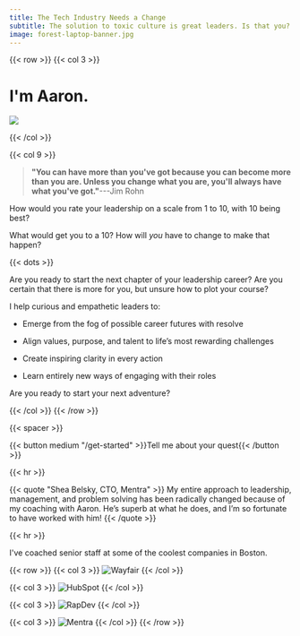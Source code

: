 ```yaml
---
title: The Tech Industry Needs a Change
subtitle: The solution to toxic culture is great leaders. Is that you?
image: forest-laptop-banner.jpg
---
```


{{< row >}}
{{< col 3 >}}

# I'm Aaron.

![](/images/headshot-bookshelf.jpg) 

{{< /col >}}

{{< col 9 >}}

> **"You can have more than you've got because you can become more than you are.
> Unless you change what you are, you'll always have what you've got."**---Jim Rohn

How would you rate your leadership on a scale from 1 to 10, with 10 being best?

What would get you to a 10? How will *you* have to change to make that happen?

{{< dots >}}

Are you ready to start the next chapter of your leadership career? Are you
certain that there is more for you, but unsure how to plot your course?

I help curious and empathetic leaders to:

* Emerge from the fog of possible career futures with resolve

* Align values, purpose, and talent to life’s most rewarding challenges

* Create inspiring clarity in every action

* Learn entirely new ways of engaging with their roles

Are you ready to start your next adventure?

{{< /col >}}
{{< /row >}}

{{< spacer >}}

{{< button medium "/get-started" >}}Tell me about your quest{{< /button >}}

{{< hr >}}

{{< quote "Shea Belsky, CTO, Mentra" >}}
My entire approach to leadership, management, and problem solving has been
radically changed because of my coaching with Aaron. He’s superb at what he
does, and I’m so fortunate to have worked with him!
{{< /quote >}}

{{< hr >}}

I've coached senior staff at some of the coolest companies in Boston.

{{< row >}}
{{< col 3 >}}
![Wayfair](/images/wayfair-logo-250.jpg) 
{{< /col >}}

{{< col 3 >}}
![HubSpot](/images/hubspot-logo-250.png) 
{{< /col >}}

{{< col 3 >}}
![RapDev](/images/rapdev-logo-250.png) 
{{< /col >}}

{{< col 3 >}}
![Mentra](/images/mentra-logo-250.png) 
{{< /col >}}
{{< /row >}}

